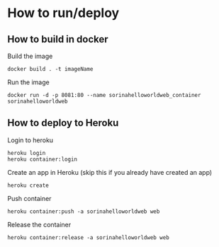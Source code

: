 # How to run/deploy 

## How to build in docker

Build the image
```
docker build . -t imageName
```

Run the image
```
docker run -d -p 8081:80 --name sorinahelloworldweb_container sorinahelloworldweb 
```

## How to deploy to Heroku
Login to heroku
```
heroku login
heroku container:login
```

Create an app in Heroku (skip this if you already have created an app)
```
heroku create
```

Push container
```
heroku container:push -a sorinahelloworldweb web
```

Release the container
```
heroku container:release -a sorinahelloworldweb web
```